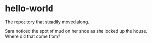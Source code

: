 # hello-world
The repository that steadily moved along. 

Sara noticed the spot of mud on her shoe as she locked up the house. Where did that come from? 
